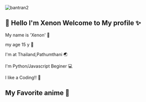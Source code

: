 ![bantran2](https://user-images.githubusercontent.com/78194120/144711885-99057f17-0f66-4c7f-9a04-c50399e955e6.gif)


## 🌈 Hello I'm Xenon Welcome to My profile ✨

My name is 'Xenon' 🌙      

my age 15 y 🌻

I'm at Thailand,Pathumthani 🌏

I'm Python/Javascript Beginer 💻

I like a Coding!! 🌵

## My Favorite anime 🌸





